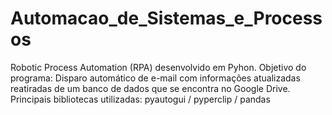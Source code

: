 # Automacao_de_Sistemas_e_Processos
 Robotic Process Automation (RPA) desenvolvido em Pyhon. Objetivo do programa: Disparo automático de e-mail com informações atualizadas reatiradas de um banco de dados que se encontra no Google Drive. Principais bibliotecas utilizadas: pyautogui / pyperclip / pandas
